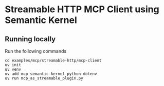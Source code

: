 # Streamable HTTP MCP Client using Semantic Kernel

## Running locally 
Run the following commands
```
cd examples/mcp/streamable-http/mcp-client 
uv init
uv venv
uv add mcp semantic-kernel python-dotenv
uv run mcp_as_streamable_plugin.py
```

